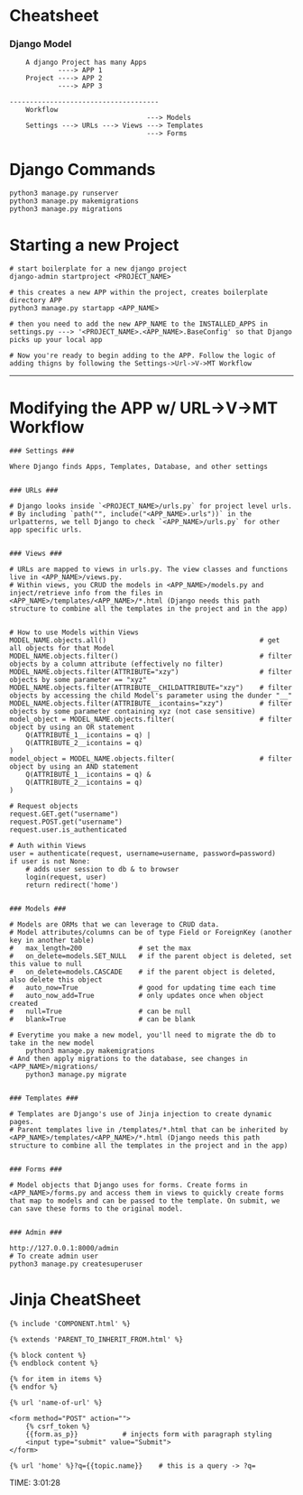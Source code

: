 # Cheatsheet

### Django Model
        A django Project has many Apps
                ----> APP 1
        Project ----> APP 2
                ----> APP 3

    -------------------------------------
        Workflow 
                                      ---> Models         
        Settings ---> URLs ---> Views ---> Templates
                                      ---> Forms

# Django Commands 

    python3 manage.py runserver
    python3 manage.py makemigrations
    python3 manage.py migrations


# Starting a new Project

    # start boilerplate for a new django project
    django-admin startproject <PROJECT_NAME>

    # this creates a new APP within the project, creates boilerplate directory APP
    python3 manage.py startapp <APP_NAME> 

    # then you need to add the new APP_NAME to the INSTALLED_APPS in settings.py ---> '<PROJECT_NAME>.<APP_NAME>.BaseConfig' so that Django picks up your local app

    # Now you're ready to begin adding to the APP. Follow the logic of adding thigns by following the Settings->Url->V->MT Workflow


--------

# Modifying the APP w/ URL->V->MT Workflow

    
    ### Settings ###

    Where Django finds Apps, Templates, Database, and other settings

    
    ### URLs ###
    
    # Django looks inside `<PROJECT_NAME>/urls.py` for project level urls.
    # By including `path("", include("<APP_NAME>.urls"))` in the urlpatterns, we tell Django to check `<APP_NAME>/urls.py` for other app specific urls.

    
    ### Views ###

    # URLs are mapped to views in urls.py. The view classes and functions live in <APP_NAME>/views.py. 
    # Within views, you CRUD the models in <APP_NAME>/models.py and inject/retrieve info from the files in <APP_NAME>/templates/<APP_NAME>/*.html (Django needs this path structure to combine all the templates in the project and in the app)


    # How to use Models within Views
    MODEL_NAME.objects.all()                                      # get all objects for that Model
    MODEL_NAME.objects.filter()                                   # filter objects by a column attribute (effectively no filter)
    MODEL_NAME.objects.filter(ATTRIBUTE="xzy")                    # filter objects by some parameter == "xyz"
    MODEL_NAME.objects.filter(ATTRIBUTE__CHILDATTRIBUTE="xzy")    # filter objects by accessing the child Model's parameter using the dunder "__"
    MODEL_NAME.objects.filter(ATTRIBUTE__icontains="xzy")         # filter objects by some parameter containing xyz (not case sensitive)
    model_object = MODEL_NAME.objects.filter(                     # filter object by using an OR statement
        Q(ATTRIBUTE_1__icontains = q) |
        Q(ATTRIBUTE_2__icontains = q)
    )
    model_object = MODEL_NAME.objects.filter(                     # filter object by using an AND statement
        Q(ATTRIBUTE_1__icontains = q) &
        Q(ATTRIBUTE_2__icontains = q)
    )

    # Request objects
    request.GET.get("username")
    request.POST.get("username")
    request.user.is_authenticated

    # Auth within Views
    user = authenticate(request, username=username, password=password)
    if user is not None:
        # adds user session to db & to browser
        login(request, user)
        return redirect('home')


    ### Models ###

    # Models are ORMs that we can leverage to CRUD data. 
    # Model attributes/columns can be of type Field or ForeignKey (another key in another table)
    #   max_length=200              # set the max
    #   on_delete=models.SET_NULL   # if the parent object is deleted, set this value to null
    #   on_delete=models.CASCADE    # if the parent object is deleted, also delete this object
    #   auto_now=True               # good for updating time each time
    #   auto_now_add=True           # only updates once when object created
    #   null=True                   # can be null
    #   blank=True                  # can be blank

    # Everytime you make a new model, you'll need to migrate the db to take in the new model
        python3 manage.py makemigrations
    # And then apply migrations to the database, see changes in <APP_NAME>/migrations/
        python3 manage.py migrate    


    ### Templates ###

    # Templates are Django's use of Jinja injection to create dynamic pages. 
    # Parent templates live in /templates/*.html that can be inherited by <APP_NAME>/templates/<APP_NAME>/*.html (Django needs this path structure to combine all the templates in the project and in the app)


    ### Forms ###

    # Model objects that Django uses for forms. Create forms in <APP_NAME>/forms.py and access them in views to quickly create forms that map to models and can be passed to the template. On submit, we can save these forms to the original model. 


    ### Admin ###

    http://127.0.0.1:8000/admin
    # To create admin user
    python3 manage.py createsuperuser


# Jinja CheatSheet

    {% include 'COMPONENT.html' %}

    {% extends 'PARENT_TO_INHERIT_FROM.html' %}

    {% block content %}
    {% endblock content %}

    {% for item in items %}
    {% endfor %}

    {% url 'name-of-url' %}
    
    <form method="POST" action="">
        {% csrf_token %}
        {{form.as_p}}           # injects form with paragraph styling
        <input type="submit" value="Submit">
    </form>

    {% url 'home' %}?q={{topic.name}}    # this is a query -> ?q=


TIME: 3:01:28